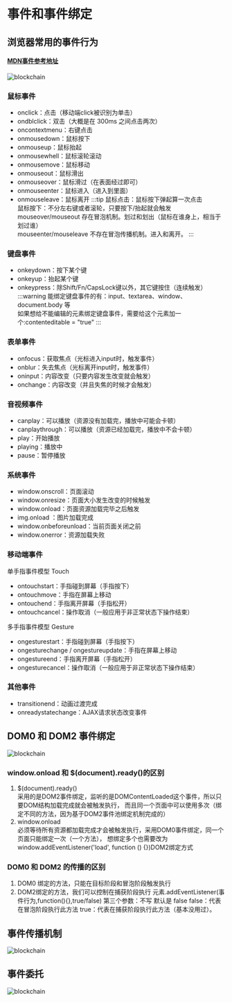 # 事件和事件绑定

## 浏览器常用的事件行为
#### <a href="https://developer.mozilla.org/zh-CN/docs/Web/Events" target="_blank">MDN事件参考地址</a>

![blockchain](../image/js_detail/事件和事件绑定.png "事件和事件绑定")   

### 鼠标事件
+ onclick：点击（移动端click被识别为单击）
+ ondblclick：双击（大概是在 300ms 之间点击两次）
+ oncontextmenu：右键点击
+ onmousedown：鼠标按下
+ onmouseup：鼠标抬起
+ onmousewhell：鼠标滚轮滚动
+ onmousemove：鼠标移动
+ onmouseout：鼠标滑出
+ onmouseover：鼠标滑过（在表面经过即可）
+ onmouseenter：鼠标进入（进入到里面）
+ onmouseleave：鼠标离开
:::tip
鼠标点击：鼠标按下弹起算一次点击  
鼠标按下：不分左右键或者滚轮，只要按下/抬起就会触发  
mouseover/mouseout 存在冒泡机制。划过和划出（鼠标在谁身上，相当于划过谁）  
mouseenter/mouseleave 不存在冒泡传播机制。进入和离开。
:::

### 键盘事件
+ onkeydown：按下某个键
+ onkeyup：抬起某个键
+ onkeypress：除Shift/Fn/CapsLock键以外，其它键按住（连续触发）
:::warning
能绑定键盘事件的有：input、textarea、window、document.body 等  
如果想给不能编辑的元素绑定键盘事件，需要给这个元素加一个:contenteditable = "true"
:::

### 表单事件
+ onfocus：获取焦点（光标进入input时，触发事件）
+ onblur：失去焦点（光标离开input时，触发事件）
+ oninput：内容改变（只要内容发生改变就会触发）
+ onchange：内容改变（并且失焦的时候才会触发）

### 音视频事件
+ canplay：可以播放（资源没有加载完，播放中可能会卡顿）
+ canplaythrough：可以播放（资源已经加载完，播放中不会卡顿）
+ play：开始播放
+ playing：播放中
+ pause：暂停播放

### 系统事件
+ window.onscroll：页面滚动
+ window.onresize：页面大小发生改变的时候触发
+ window.onload：页面资源加载完毕之后触发
+ img.onload ：图片加载完成
+ window.onbeforeunload：当前页面关闭之前
+ window.onerror：资源加载失败

### 移动端事件
单手指事件模型 Touch
+ ontouchstart：手指碰到屏幕（手指按下）
+ ontouchmove：手指在屏幕上移动
+ ontouchend：手指离开屏幕（手指松开）
+ ontouchcancel：操作取消（一般应用于非正常状态下操作结束）

多手指事件模型 Gesture
+ ongesturestart：手指碰到屏幕（手指按下）
+ ongesturechange / ongestureupdate：手指在屏幕上移动
+ ongestureend：手指离开屏幕（手指松开）
+ ongesturecancel：操作取消（一般应用于非正常状态下操作结束）

### 其他事件
+ transitionend：动画过渡完成
+ onreadystatechange：AJAX请求状态改变事件



## DOM0 和 DOM2 事件绑定
![blockchain](../image/js_detail/DOM0和DOM2事件绑定.png "DOM0和DOM2事件绑定")  

### window.onload 和 $(document).ready()的区别
1. $(document).ready()  
 采用的是DOM2事件绑定，监听的是DOMContentLoaded这个事件，所以只要DOM结构加载完成就会被触发执行，
 而且同一个页面中可以使用多次（绑定不同的方法，因为基于DOM2事件池绑定机制完成的）
2. window.onload  
必须等待所有资源都加载完成才会被触发执行，采用DOM0事件绑定，同一个页面只能绑定一次（一个方法），
想绑定多个也需要改为window.addEventListener('load', function () {})DOM2绑定方式

### DOM0 和 DOM2 的传播的区别
1. DOM0 绑定的方法，只能在目标阶段和冒泡阶段触发执行
2. DOM2绑定的方法，我们可以控制在捕获阶段执行
元素.addEventListener(事件行为,function(){},true/false)
第三个参数：不写 默认是 false
false：代表在冒泡阶段执行此方法
true：代表在捕获阶段执行此方法（基本没用过）。

## 事件传播机制
![blockchain](../image/js_detail/事件传播机制.png "事件传播机制")  

## 事件委托
![blockchain](../image/js_detail/事件委托.png "事件委托")  